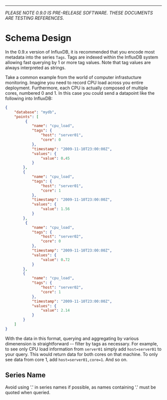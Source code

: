 ---
_PLEASE NOTE 0.9.0 IS PRE-RELEASE SOFTWARE. THESE DOCUMENTS ARE TESTING REFERENCES_.

# Schema Design

In the 0.9.x version of InfluxDB, it is recommended that you encode most metadata into the series `Tags`. Tags are indexed within the InfluxDB system allowing fast querying by 1 or more tag values. Note that tag values are always interpreted as strings.

Take a common example from the world of computer infrastucture monitoring. Imagine you need to record CPU load across you entire deployment. Furthermore, each CPU is actually composed of multiple cores, numbered 0 and 1. In this case you could send a datapoint like the following into InfluxDB:

```json
{
    "database": "mydb",
    "points": [
         {
            "name": "cpu_load",
            "tags": {
                "host": "server01",
                "core": 0
            },
            "timestamp": "2009-11-10T23:00:00Z",
            "values": {
                "value": 0.45
            }
        },
        {
            "name": "cpu_load",
            "tags": {
                "host": "server01",
                "core": 1
            },
            "timestamp": "2009-11-10T23:00:00Z",
            "values": {
                "value": 1.56
            }
        },
         {
            "name": "cpu_load",
            "tags": {
                "host": "server02",
                "core": 0
            },
            "timestamp": "2009-11-10T23:00:00Z",
            "values": {
                "value": 0.72
            }
        },
        {
            "name": "cpu_load",
            "tags": {
                "host": "server02",
                "core": 1
            },
            "timestamp": "2009-11-10T23:00:00Z",
            "values": {
                "value": 2.14
            }
        }
    ]
}
```
With the data in this format, querying and aggregating by various dimenension is straightforward -- filter by tags as necessary. For example, to see only CPU load information from `server01` simply add `host=server01` to your query. This would return data for both cores on that machine. To only see data from core 1, add `host=server01,core=1`. And so on.

## Series Name
Avoid using '.' in series names if possible, as names containing '.' must be quoted when queried. 

